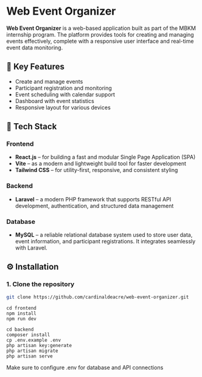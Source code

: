 # Web Event Organizer

**Web Event Organizer** is a web-based application built as part of the MBKM internship program. The platform provides tools for creating and managing events effectively, complete with a responsive user interface and real-time event data monitoring.

## 🚀 Key Features

- Create and manage events
- Participant registration and monitoring
- Event scheduling with calendar support
- Dashboard with event statistics
- Responsive layout for various devices

## 🧩 Tech Stack

### Frontend
- **React.js** – for building a fast and modular Single Page Application (SPA)
- **Vite** – as a modern and lightweight build tool for faster development
- **Tailwind CSS** – for utility-first, responsive, and consistent styling

### Backend
- **Laravel** – a modern PHP framework that supports RESTful API development, authentication, and structured data management

### Database
- **MySQL** – a reliable relational database system used to store user data, event information, and participant registrations. It integrates seamlessly with Laravel.

## ⚙️ Installation

### 1. Clone the repository
```bash
git clone https://github.com/cardinaldeacre/web-event-organizer.git
```

```Frontend
cd frontend
npm install
npm run dev
```

```Backend
cd backend
composer install
cp .env.example .env
php artisan key:generate
php artisan migrate
php artisan serve
```

Make sure to configure .env for database and API connections
